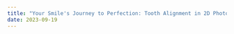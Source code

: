 ```yaml
---
title: "Your Smile's Journey to Perfection: Tooth Alignment in 2D Photograph."
date: 2023-09-19
---
```

